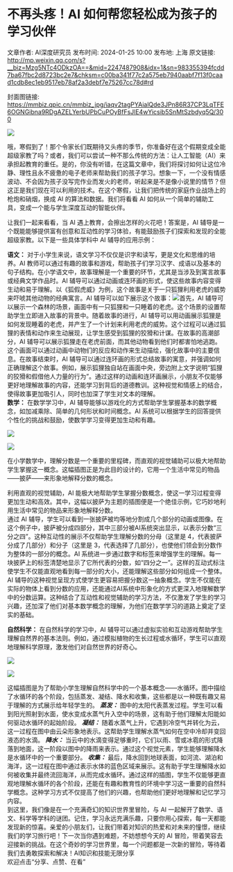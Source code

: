 # 不再头疼！AI 如何帮您轻松成为孩子的学习伙伴

文章作者: AI深度研究员
发布时间: 2024-01-25 10:00
发布地: 上海
原文链接: http://mp.weixin.qq.com/s?__biz=Mzg5NTc4ODkzOA==&mid=2247487908&idx=1&sn=983355394fcdd7ba67fbc2d8723bc2e7&chksm=c00ba341f77c2a575eb7940aabf7f13f0caad1cdb8ec1eb9517eb78af2a3debf7e75267cc78d#rd

封面图链接: https://mmbiz.qpic.cn/mmbiz_jpg/iaqv2tagPYAialQde3JPn86R37CP3LqTFE6OGNGibna9RDgAZELYerbUPbCuPOyBfFsJlE4wYicsib5SnMtSzbdyq5Q/300

![](https://mmbiz.qpic.cn/mmbiz_jpg/iaqv2tagPYAialQde3JPn86R37CP3LqTFEPadibJsvhybpXEMsNaQCUiayOl7RpOEGaIhRibscvqLyEx0qT8MDcAE4Q/640?wx_fmt=other&from=appmsg)

哦，寒假到了！那个令家长们既期待又头疼的季节，你准备好在这个假期变成全能超级家教了吗？或者，我们可以尝试一种不那么传统的方法：让人工智能（AI）来承担起教育的重任。是的，你没有听错，在这篇文章中，我们将探讨如何让这位冷静、理性且永不疲惫的电子老师来帮助我们的孩子学习。想象一下，一个没有情感波动、不会因为孩子没写完作业而发火的老师，听起来是不是像小说里的情节？但这正是我们现在可以利用的技术。在这个寒假，让我们把传统的家庭作业战场上的枪炮和硝烟，换成
AI 的算法和数据。我们将看看 AI 如何从一个简单的辅助工具，变成一个能与学生深度互动的智能伙伴。

让我们一起来看看，当 AI 遇上教育，会擦出怎样的火花吧！答案是，AI
辅导是一个既能能够提供富有创意和互动性的学习体验，有能鼓励孩子们探索和发现的全能超级家教。以下是一些具体学科中 AI 辅导的应用示例：

  

**语文：** 对于小学生来说，语文学习不仅仅是识字和读写，更是文化和思维的培养。AI
教师可以通过有趣的故事和游戏，帮助孩子们学习汉字、成语以及基本的句子结构。在小学语文中，故事理解是一个重要的环节，尤其是当涉及到寓言故事或经典文学作品时。AI
辅导可以通过动画或连环画的形式，使这些故事内容变得生动和易于理解。以《狐假虎威》为例，这个故事是关于一只狐狸利用老虎的威势来吓唬其他动物的经典寓言。AI
辅导可以如下展示这个故事：![](https://mmbiz.qpic.cn/mmbiz_jpg/iaqv2tagPYAialQde3JPn86R37CP3LqTFE1x9BKQVvI9Jhia0hDBWOrO02iba5ebrJZQErzNibHdGc05CwgjRdUdcvw/640?wx_fmt=other&from=appmsg)首先，AI
辅导可以展示一个森林的场景，画面中有一只狐狸和一只睡着的老虎。这个场景的设置帮助学生立即进入故事的背景中。随着故事的进行，AI
辅导可以用动画展示狐狸是如何发现睡着的老虎，并产生了一个计划来利用老虎的威势。这个过程可以通过狐狸的表情和动作来生动展现，让学生感受到狐狸的狡猾和计谋。在故事的高潮部分，AI
辅导可以展示狐狸走在老虎前面，而其他动物看到他们时都害怕地逃跑。这个画面可以通过动画中动物们的反应和动作来生动描绘，强化故事中的主要信息。在故事结束时，AI
辅导可以通过连环画的形式总结故事的寓意，并强调如何正确理解这个故事。例如，展示狐狸独自站在画面中央，旁边附上文字说明“狐狸的狡猾和假借他人力量的行为”。通过这样的动画和连环画展示，小朋友不仅能够更好地理解故事的内容，还能学习到背后的道德教训。这种视觉和情感上的结合，使得故事更加吸引人，同时也加深了学生对文本的理解。  
**数学：** 在数学学习中，AI 辅导能够以游戏化的方式帮助学生掌握基本的数学概念，如加减乘除、简单的几何形状和时间概念。AI
系统可以根据学生的回答提供个性化的挑战和鼓励，使数学学习变得更加生动和有趣。

![](https://mmbiz.qpic.cn/mmbiz_png/iaqv2tagPYAialQde3JPn86R37CP3LqTFE8dtp3rOnCInictKQmxfDrUjoe0e0mMbnMNGELq3V3YF5iariaTfCozibZw/640?wx_fmt=png&from=appmsg)

![](https://mmbiz.qpic.cn/mmbiz_jpg/iaqv2tagPYAialQde3JPn86R37CP3LqTFEibQ5rXviaZK2GZbcicQ6DUkq3lEQDD2k4K6LQo8zSbiceaI7BMCfJkSpqQ/640?wx_fmt=other&from=appmsg)

在小学数学中，理解分数是一个重要的里程碑，而直观的视觉辅助可以极大地帮助学生掌握这一概念。这幅插图正是为此目的设计的，它用一个生活中常见的物品——披萨——来形象地解释分数的概念。

利用直观的视觉辅助，AI
能极大地帮助学生掌握分数概念，使这一学习过程变得更加生动和高效。其中，这幅以披萨为主题的插图便是一个绝佳示例，它巧妙地利用生活中常见的物品来形象地解释分数。  
通过 AI
辅导，学生可以看到一张披萨被均等地分割成几个部分的动画或图像。在这个例子中，披萨被分成四部分，其中三部分被AI系统突出显示，以表示分数“三分之四”。这种互动性的展示不仅帮助学生理解分数的分母（这里是
4，代表披萨分成了几部分）和分子（这里是 3，代表选择了几部分），也使他们领会到分数作为整体的一部分的概念。AI
系统进一步通过数字和标签来增强学生的理解。每一块披萨上的标签清楚地显示了它所代表的分数，如“四分之一”。这样的互动式标注使学生不仅能直观地看到每一部分的大小，还能理解这些部分如何组成一个整体。AI
辅导的这种视觉呈现方式使学生更容易把握分数这一抽象概念。学生不仅能在实际的物体上看到分数的应用，还能通过AI系统中形象化的方式更深入地理解数学中的分数运算。这种结合了互动性和视觉辅助的学习方法，不仅激发了学生的学习兴趣，还加深了他们对基本数学概念的理解，为他们在数学学习的道路上奠定了坚实的基础。  

  

**自然科学：** 在自然科学的学习中，AI
辅导可以通过虚拟实验和互动游戏帮助学生理解自然界的基本法则。例如，通过模拟植物的生长过程或水循环，学生可以直观地理解科学原理，激发他们对自然世界的好奇心。

![](https://mmbiz.qpic.cn/mmbiz_png/iaqv2tagPYAialQde3JPn86R37CP3LqTFEXwfWnrCic8L91X6CyuODHrov9DDsibYqaOjRXmPA82vWTJTElEHptG3A/640?wx_fmt=png&from=appmsg)

![](https://mmbiz.qpic.cn/mmbiz_jpg/iaqv2tagPYAialQde3JPn86R37CP3LqTFE8RoibBdPr3OwFluEibibbmic5NavLhAj5obnp9WCOq6hvmG7XfopM3nF6Q/640?wx_fmt=other&from=appmsg)

这幅插图是为了帮助小学生理解自然科学中的一个基本概念——水循环。图中描绘了水循环的各个阶段，包括蒸发、凝结、降水和收集，这些都是以一种既有趣又易于理解的方式展示给年轻学生的。
_**蒸发：**_ 图中的太阳代表蒸发过程。学生可以看到阳光照射到水面，使水变成水蒸气升入空中的场景，这有助于他们理解太阳能如何驱动水循环的起始阶段。
_**凝结：**_ 随着水蒸气上升，它遇到冷空气并转化为云，这一过程在图中由云朵形象地表示。这帮助学生理解水蒸气如何在空中冷却并变回液态的水滴。
_**降水：**_
当云中的水滴变得足够重时，它们以雨、雪或冰雹的形式降落到地面，这一阶段以图中的降雨来表示。通过这个视觉元素，学生能够理解降水是水循环中的一个重要部分。
_**收集：**_
最后，降水回到地球表面，如河流、湖泊和海洋，这一过程在图中通过表示水体的蓝色区域来展示。这有助于学生理解降水如何被收集并最终流回海洋，从而完成水循环。通过这样的插图，学生不仅能够更直观地理解水循环的各个阶段，还能在有趣和教育性的环境中学习这一重要的自然科学概念。这种学习方式不仅提高了他们的兴趣，也帮助他们更好地理解和记忆学习内容。  
到这里，我们像是在一个充满奇幻的知识世界里冒险，与 AI
一起解开了数学、语文、科学等学科的谜团。记住，学习永远充满乐趣，只要你用心探索，每一天都能发现新的惊喜。亲爱的小朋友们，让我们带着对知识的热爱和对未来的憧憬，继续我们的学习旅行吧！下一次当你遇到难题，不妨想想今天的
AI 冒险，带着笑容去迎接新的挑战。在这个奇妙的学习世界里，每一个问题都是一次新的冒险，等待着我们去勇敢探索和解决！AI知识和技能无限分享  
欢迎点击“分享、点赞、在看”

